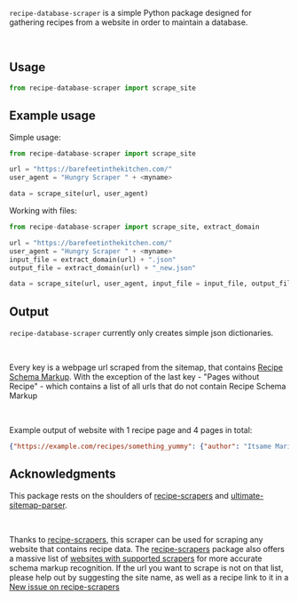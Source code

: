 `recipe-database-scraper` is a simple Python package designed for gathering recipes from a website in order to maintain a database.

<br>

## Usage

```python
from recipe-database-scraper import scrape_site
```

## Example usage

Simple usage:
```python
from recipe-database-scraper import scrape_site

url = "https://barefeetinthekitchen.com/"
user_agent = "Hungry Scraper " + <myname>

data = scrape_site(url, user_agent)
```

Working with files:
```python
from recipe-database-scraper import scrape_site, extract_domain

url = "https://barefeetinthekitchen.com/"
user_agent = "Hungry Scraper " + <myname>
input_file = extract_domain(url) + ".json"
output_file = extract_domain(url) + "_new.json"

data = scrape_site(url, user_agent, input_file = input_file, output_file = output_file, batch_size = 100)
```

## Output

`recipe-database-scraper` currently only creates simple json dictionaries.

<br>

Every key is a webpage url scraped from the sitemap, that contains [Recipe Schema Markup](https://schema.org/Recipe). With the exception of the last key - "Pages without Recipe" - which contains a list of all urls that do not contain Recipe Schema Markup

<br>

Example output of website with 1 recipe page and 4 pages in total:
```json
{"https://example.com/recipes/something_yummy": {"author": "Itsame Mario", "canonical_url":"https://example.com/recipes/something_yummy","category":"yummy", "description": "Yummy food", "host": "example.com", "image": "https://example.com/yummy-default.jpg", "ingredient_groups": [{"ingredients": ["yummyness"], "purpose": null}], "ingredients": ["yummyness"], "instructions": "Cook the food", "instructions_list": ["Step 1", "Prepare", "Step 2", "Cook"], "language": "en-Uk", "nutrients": {}, "prep_time": null, "site_name": "Example", "title": "Yummy Food", "total_time": null, "yields": 1, "last_modified": "2024-12-31T59:59:59+00:00"},"Pages Without Recipe":["https://example.com", "https://example.com/recipes", "https://example.com/blog"]}
```


## Acknowledgments 
This package rests on the shoulders of [recipe-scrapers](https://github.com/hhursev/recipe-scrapers) and [ultimate-sitemap-parser](https://github.com/GateNLP/ultimate-sitemap-parser).

<br>

Thanks to [recipe-scrapers](https://github.com/hhursev/recipe-scrapers), this scraper can be used for scraping any website that contains recipe data. The [recipe-scrapers](https://github.com/hhursev/recipe-scrapers) package also offers a massive list of [websites with supported scrapers](https://github.com/hhursev/recipe-scraper/issues/new) for more accurate schema markup recognition. If the url you want to scrape is not on that list, please help out by suggesting the site name, as well as a recipe link to it in a [New issue on recipe-scrapers](https://github.com/hhursev/recipe-scraper/issues/new)